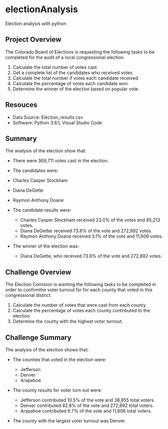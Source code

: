 # electionAnalysis
Election analysis with python

## Project Overview
The Colorado Board of Elections is requesting the following tasks to be completed for the audit of a local congressional election.<br/>
1. Calculate the total number of votes cast.<br/>
2. Get a complete list of the candidates who received votes.<br/>
3. Calculate the total number if votes each candidate received.<br/>
4. Calculate the percentage of votes each candidate won.<br/>
5. Determine the winner of the election based on popular vote.<br/>

## Resouces
- Data Source: Election_results.csv<br/>
-	Software: Python 3.6.1, Visual Studio Code<br/>

## Summary
The analysis of the election show that:<br/>

- There were 369,711 votes cast in the election.<br/>

-	The candidates were:<br/>
  - Charles Casper Stockham<br/>
  - Diana DeGette<br/>
  - Raymon Anthony Doane<br/>
  
- The candidate results were:<br/>
  - Charles Casper Stockham received 23.0% of the votes and 85,213 votes.<br/>
  - Diana DeGetter received 73.8% of the vote and 272,892 votes.<br/>
  - Raymon Anthony Doane received 3.1% of the vote and 11,606 votes.<br/>
  
- The winner of the election was:<br/>
  - Diana DeGette, who received 73.8% of the vote and 272,892 votes.<br/>
  

## Challenge Overview
The Election Comision is wanting the following tasks to be completed in order to confirmthe voter turnout for for each county that voted in this congressional district.

1. Calculate the number of votes that were cast from each county.<br/>
2. Calculate the percentage of votes each county contributed to the election.<br/>
3. Determine the county with the highest voter turnout.<br/>

## Challenge Summary
The analysis of the election shows that:<br/>

- The counties that voted in the election were:<br/>
  - Jefferson<br/>
  - Denver<br/>
  - Arapahoe<br/>
  
- The county results for voter turn out were:<br/>
  - Jefferson contributed 10.5% of the vote and 38,855 total voters<br/>
  - Denver contributed 82.8% of the vote and 272,892 total voters.<br/>
  - Arapahoe contributed 6.7% of the vote and 11,606 total voters.<br/>
  
-	The county with the largest voter turnout was Denver.<br/> 
